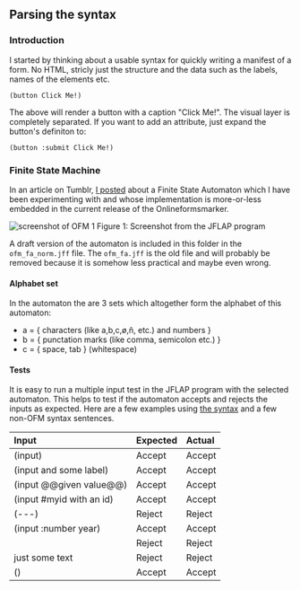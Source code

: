 ## Parsing the syntax

### Introduction

I started by thinking about a usable syntax for quickly writing a manifest of
a form. No HTML, stricly just the structure and the data such as the labels, 
names of the elements etc.

````
(button Click Me!)
````

The above will render a button with a caption "Click Me!". The visual layer is
completely separated. If you want to add an attribute, just expand the button's
definiton to:

````
(button :submit Click Me!)
````

### Finite State Machine

In an article on Tumblr, [I posted](http://foundryof01.tumblr.com/post/90847847098/updated-finite-state-automaton-for-a-online-forms) about a Finite State Automaton which I have been experimenting with and whose implementation is more-or-less embedded in the current release of the Onlineformsmarker. 

![screenshot of OFM 1](http://38.media.tumblr.com/cea229e9751889803405d8fbdcdc7c87/tumblr_n88rj74BFx1sj6br7o1_r1_1280.png "Screenshot from the JFLAP program")
Figure 1: Screenshot from the JFLAP program

A draft version of the automaton is included in this folder in the `ofm_fa_norm.jff` file. The `ofm_fa.jff` is the old file and will probably be removed because it is somehow less practical and maybe even wrong.

#### Alphabet set

In the automaton the are 3 sets which altogether form the alphabet of this automaton:

- a = { characters (like a,b,c,ø,ñ, etc.) and numbers }
- b = { punctation marks (like comma, semicolon etc.) }
- c = { space, tab } (whitespace)

#### Tests

It is easy to run a multiple input test in the JFLAP program with the selected 
automaton. This helps to test if the automaton accepts and rejects the inputs 
as expected. Here are a few examples using [the syntax](/tree/master/syntax.md)
 and a few non-OFM syntax sentences.

|       Input              |       Expected        |      Actual       |
|:-------------------------|:----------------------|:------------------|
| (input)                  | Accept                | Accept            |
| (input and some label)   | Accept                | Accept            |
| (input @@given value@@)  | Accept                | Accept            |
| (input #myid with an id) | Accept                | Accept            |
| (---)                    | Reject                | Reject            |
| (input :number year)     | Accept                | Accept            |
|                          | Reject                | Reject            |
| just some text           | Reject                | Reject            |
| ()                       | Accept                | Accept            |

